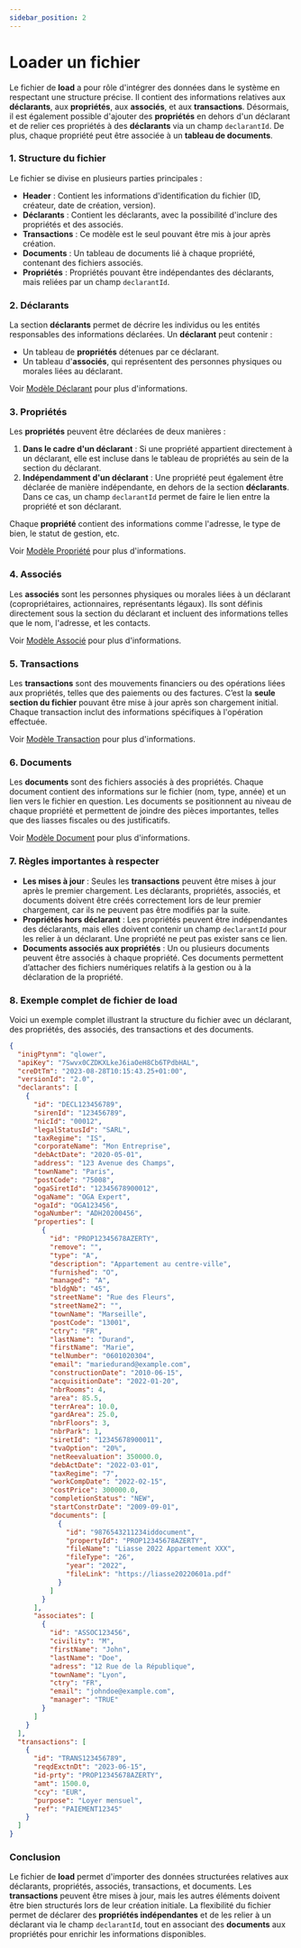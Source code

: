 ```yaml
---
sidebar_position: 2
---
```


# Loader un fichier

Le fichier de **load** a pour rôle d'intégrer des données dans le système en respectant une structure précise. Il contient des informations relatives aux **déclarants**, aux **propriétés**, aux **associés**, et aux **transactions**. Désormais, il est également possible d'ajouter des **propriétés** en dehors d'un déclarant et de relier ces propriétés à des **déclarants** via un champ `declarantId`. De plus, chaque propriété peut être associée à un **tableau de documents**.

### 1. **Structure du fichier**

Le fichier se divise en plusieurs parties principales :

- **Header** : Contient les informations d'identification du fichier (ID, créateur, date de création, version).
- **Déclarants** : Contient les déclarants, avec la possibilité d'inclure des propriétés et des associés.
- **Transactions** : Ce modèle est le seul pouvant être mis à jour après création.
- **Documents** : Un tableau de documents lié à chaque propriété, contenant des fichiers associés.
- **Propriétés** : Propriétés pouvant être indépendantes des déclarants, mais reliées par un champ `declarantId`.

### 2. **Déclarants**

La section **déclarants** permet de décrire les individus ou les entités responsables des informations déclarées. Un **déclarant** peut contenir :

- Un tableau de **propriétés** détenues par ce déclarant.
- Un tableau d'**associés**, qui représentent des personnes physiques ou morales liées au déclarant.

Voir [Modèle Déclarant](/docs/loaders/how-to-start/models/declarants) pour plus d'informations.

### 3. **Propriétés**

Les **propriétés** peuvent être déclarées de deux manières :

1. **Dans le cadre d'un déclarant** : Si une propriété appartient directement à un déclarant, elle est incluse dans le tableau de propriétés au sein de la section du déclarant.
2. **Indépendamment d'un déclarant** : Une propriété peut également être déclarée de manière indépendante, en dehors de la section **déclarants**. Dans ce cas, un champ `declarantId` permet de faire le lien entre la propriété et son déclarant.

Chaque **propriété** contient des informations comme l'adresse, le type de bien, le statut de gestion, etc.

Voir [Modèle Propriété](/docs/loaders/how-to-start/models/properties) pour plus d'informations.

### 4. **Associés**

Les **associés** sont les personnes physiques ou morales liées à un déclarant (copropriétaires, actionnaires, représentants légaux). Ils sont définis directement sous la section du déclarant et incluent des informations telles que le nom, l'adresse, et les contacts.

Voir [Modèle Associé](/docs/loaders/how-to-start/models/associates) pour plus d'informations.

### 5. **Transactions**

Les **transactions** sont des mouvements financiers ou des opérations liées aux propriétés, telles que des paiements ou des factures. C’est la **seule section du fichier** pouvant être mise à jour après son chargement initial. Chaque transaction inclut des informations spécifiques à l'opération effectuée.

Voir [Modèle Transaction](/docs/loaders/how-to-start/models/transactions) pour plus d'informations.

### 6. **Documents**

Les **documents** sont des fichiers associés à des propriétés. Chaque document contient des informations sur le fichier (nom, type, année) et un lien vers le fichier en question. Les documents se positionnent au niveau de chaque propriété et permettent de joindre des pièces importantes, telles que des liasses fiscales ou des justificatifs.

Voir [Modèle Document](/docs/loaders/how-to-start/models/documents) pour plus d'informations.

### 7. **Règles importantes à respecter**

- **Les mises à jour** : Seules les **transactions** peuvent être mises à jour après le premier chargement. Les déclarants, propriétés, associés, et documents doivent être créés correctement lors de leur premier chargement, car ils ne peuvent pas être modifiés par la suite.
- **Propriétés hors déclarant** : Les propriétés peuvent être indépendantes des déclarants, mais elles doivent contenir un champ `declarantId` pour les relier à un déclarant. Une propriété ne peut pas exister sans ce lien.
- **Documents associés aux propriétés** : Un ou plusieurs documents peuvent être associés à chaque propriété. Ces documents permettent d’attacher des fichiers numériques relatifs à la gestion ou à la déclaration de la propriété.

### 8. **Exemple complet de fichier de load**

Voici un exemple complet illustrant la structure du fichier avec un déclarant, des propriétés, des associés, des transactions et des documents.

```json
{
  "inigPtynm": "qlower",
  "apiKey": "7Swvx0CZDKXLkeJ6iaOeH8Cb6TPdbHAL",
  "creDtTm": "2023-08-28T10:15:43.25+01:00",
  "versionId": "2.0",
  "declarants": [
    {
      "id": "DECL123456789",
      "sirenId": "123456789",
      "nicId": "00012",
      "legalStatusId": "SARL",
      "taxRegime": "IS",
      "corporateName": "Mon Entreprise",
      "debActDate": "2020-05-01",
      "address": "123 Avenue des Champs",
      "townName": "Paris",
      "postCode": "75008",
      "ogaSiretId": "12345678900012",
      "ogaName": "OGA Expert",
      "ogaId": "OGA123456",
      "ogaNumber": "ADH20200456",
      "properties": [
        {
          "id": "PROP12345678AZERTY",
          "remove": "",
          "type": "A",
          "description": "Appartement au centre-ville",
          "furnished": "O",
          "managed": "A",
          "bldgNb": "45",
          "streetName": "Rue des Fleurs",
          "streetName2": "",
          "townName": "Marseille",
          "postCode": "13001",
          "ctry": "FR",
          "lastName": "Durand",
          "firstName": "Marie",
          "telNumber": "0601020304",
          "email": "mariedurand@example.com",
          "constructionDate": "2010-06-15",
          "acquisitionDate": "2022-01-20",
          "nbrRooms": 4,
          "area": 85.5,
          "terrArea": 10.0,
          "gardArea": 25.0,
          "nbrFloors": 3,
          "nbrPark": 1,
          "siretId": "12345678900011",
          "tvaOption": "20%",
          "netReevaluation": 350000.0,
          "debActDate": "2022-03-01",
          "taxRegime": "7",
          "workCompDate": "2022-02-15",
          "costPrice": 300000.0,
          "completionStatus": "NEW",
          "startConstrDate": "2009-09-01",
          "documents": [
            {
              "id": "9876543211234iddocument",
              "propertyId": "PROP12345678AZERTY",
              "fileName": "Liasse 2022 Appartement XXX",
              "fileType": "26",
              "year": "2022",
              "fileLink": "https://liasse20220601a.pdf"
            }
          ]
        }
      ],
      "associates": [
        {
          "id": "ASSOC123456",
          "civility": "M",
          "firstName": "John",
          "lastName": "Doe",
          "adress": "12 Rue de la République",
          "townName": "Lyon",
          "ctry": "FR",
          "email": "johndoe@example.com",
          "manager": "TRUE"
        }
      ]
    }
  ],
  "transactions": [
    {
      "id": "TRANS123456789",
      "reqdExctnDt": "2023-06-15",
      "id-prty": "PROP12345678AZERTY",
      "amt": 1500.0,
      "ccy": "EUR",
      "purpose": "Loyer mensuel",
      "ref": "PAIEMENT12345"
    }
  ]
}
```

### Conclusion

Le fichier de **load** permet d'importer des données structurées relatives aux déclarants, propriétés, associés, transactions, et documents. Les **transactions** peuvent être mises à jour, mais les autres éléments doivent être bien structurés lors de leur création initiale. La flexibilité du fichier permet de déclarer des **propriétés indépendantes** et de les relier à un déclarant via le champ `declarantId`, tout en associant des **documents** aux propriétés pour enrichir les informations disponibles.
